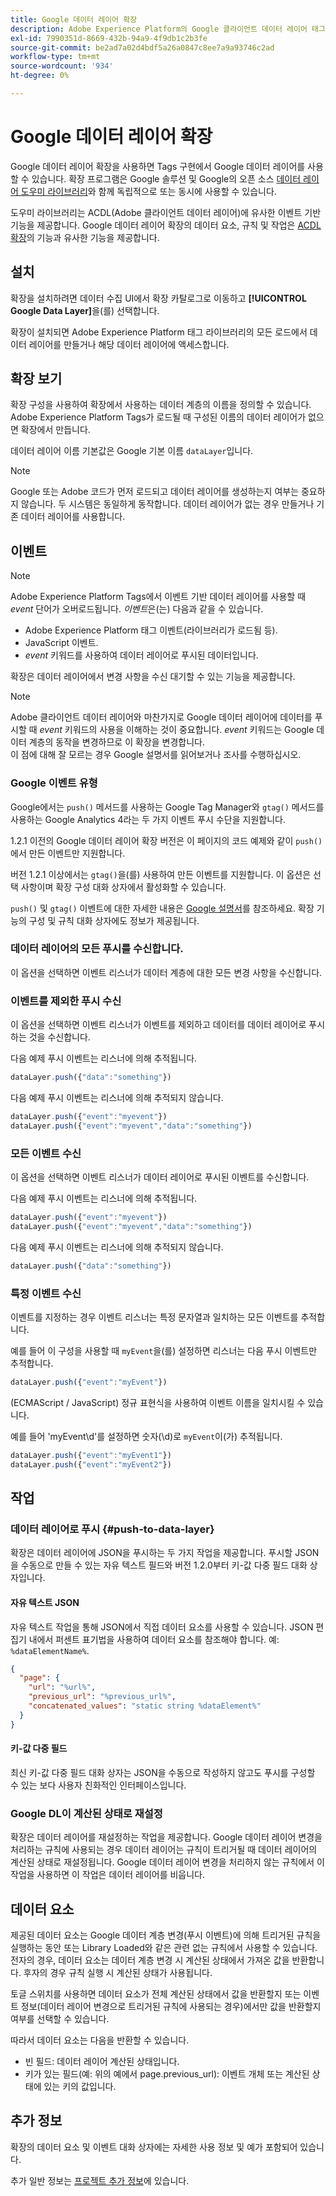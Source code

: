 ```yaml
---
title: Google 데이터 레이어 확장
description: Adobe Experience Platform의 Google 클라이언트 데이터 레이어 태그 확장에 대해 알아봅니다.
exl-id: 7990351d-8669-432b-94a9-4f9db1c2b3fe
source-git-commit: be2ad7a02d4bdf5a26a0847c8ee7a9a93746c2ad
workflow-type: tm+mt
source-wordcount: '934'
ht-degree: 0%

---
```


# Google 데이터 레이어 확장

Google 데이터 레이어 확장을 사용하면 Tags 구현에서 Google 데이터 레이어를 사용할 수 있습니다. 확장 프로그램은 Google 솔루션 및 Google의 오픈 소스 [데이터 레이어 도우미 라이브러리](https://github.com/google/data-layer-helper)와 함께 독립적으로 또는 동시에 사용할 수 있습니다.

도우미 라이브러리는 ACDL(Adobe 클라이언트 데이터 레이어)에 유사한 이벤트 기반 기능을 제공합니다. Google 데이터 레이어 확장의 데이터 요소, 규칙 및 작업은 [ACDL 확장](../client-data-layer/overview.md)의 기능과 유사한 기능을 제공합니다.

## 설치

확장을 설치하려면 데이터 수집 UI에서 확장 카탈로그로 이동하고 **[!UICONTROL Google Data Layer]**&#x200B;을(를) 선택합니다.

확장이 설치되면 Adobe Experience Platform 태그 라이브러리의 모든 로드에서 데이터 레이어를 만들거나 해당 데이터 레이어에 액세스합니다.

## 확장 보기

확장 구성을 사용하여 확장에서 사용하는 데이터 계층의 이름을 정의할 수 있습니다. Adobe Experience Platform Tags가 로드될 때 구성된 이름의 데이터 레이어가 없으면 확장에서 만듭니다.

데이터 레이어 이름 기본값은 Google 기본 이름 `dataLayer`입니다.

>[!NOTE]
>
>Google 또는 Adobe 코드가 먼저 로드되고 데이터 레이어를 생성하는지 여부는 중요하지 않습니다. 두 시스템은 동일하게 동작합니다. 데이터 레이어가 없는 경우 만들거나 기존 데이터 레이어를 사용합니다.

## 이벤트

>[!NOTE]
>
>Adobe Experience Platform Tags에서 이벤트 기반 데이터 레이어를 사용할 때 _event_ 단어가 오버로드됩니다. _이벤트_&#x200B;은(는) 다음과 같을 수 있습니다.
>
> - Adobe Experience Platform 태그 이벤트(라이브러리가 로드됨 등).
> - JavaScript 이벤트.
> - _event_ 키워드를 사용하여 데이터 레이어로 푸시된 데이터입니다.

확장은 데이터 레이어에서 변경 사항을 수신 대기할 수 있는 기능을 제공합니다.

>[!NOTE]
>
>Adobe 클라이언트 데이터 레이어와 마찬가지로 Google 데이터 레이어에 데이터를 푸시할 때 _event_ 키워드의 사용을 이해하는 것이 중요합니다. _event_ 키워드는 Google 데이터 계층의 동작을 변경하므로 이 확장을 변경합니다.\
> 이 점에 대해 잘 모르는 경우 Google 설명서를 읽어보거나 조사를 수행하십시오.

### Google 이벤트 유형

Google에서는 `push()` 메서드를 사용하는 Google Tag Manager와 `gtag()` 메서드를 사용하는 Google Analytics 4라는 두 가지 이벤트 푸시 수단을 지원합니다.

1.2.1 이전의 Google 데이터 레이어 확장 버전은 이 페이지의 코드 예제와 같이 `push()`에서 만든 이벤트만 지원합니다.

버전 1.2.1 이상에서는 `gtag()`을(를) 사용하여 만든 이벤트를 지원합니다.  이 옵션은 선택 사항이며 확장 구성 대화 상자에서 활성화할 수 있습니다.

`push()` 및 `gtag()` 이벤트에 대한 자세한 내용은 [Google 설명서](https://developers.google.com/analytics/devguides/collection/ga4/reference/events?client_type=gtag)를 참조하세요.  확장 기능의 구성 및 규칙 대화 상자에도 정보가 제공됩니다.

### 데이터 레이어의 모든 푸시를 수신합니다.

이 옵션을 선택하면 이벤트 리스너가 데이터 계층에 대한 모든 변경 사항을 수신합니다.

### 이벤트를 제외한 푸시 수신

이 옵션을 선택하면 이벤트 리스너가 이벤트를 제외하고 데이터를 데이터 레이어로 푸시하는 것을 수신합니다.

다음 예제 푸시 이벤트는 리스너에 의해 추적됩니다.

```js
dataLayer.push({"data":"something"})
```

다음 예제 푸시 이벤트는 리스너에 의해 추적되지 않습니다.

```js
dataLayer.push({"event":"myevent"})
dataLayer.push({"event":"myevent","data":"something"})
```

### 모든 이벤트 수신

이 옵션을 선택하면 이벤트 리스너가 데이터 레이어로 푸시된 이벤트를 수신합니다.

다음 예제 푸시 이벤트는 리스너에 의해 추적됩니다.

```js
dataLayer.push({"event":"myevent"})
dataLayer.push({"event":"myevent","data":"something"})
```

다음 예제 푸시 이벤트는 리스너에 의해 추적되지 않습니다.

```js
dataLayer.push({"data":"something"})
```

### 특정 이벤트 수신

이벤트를 지정하는 경우 이벤트 리스너는 특정 문자열과 일치하는 모든 이벤트를 추적합니다.

예를 들어 이 구성을 사용할 때 `myEvent`을(를) 설정하면 리스너는 다음 푸시 이벤트만 추적합니다.

```js
dataLayer.push({"event":"myEvent"})
```

(ECMAScript / JavaScript) 정규 표현식을 사용하여 이벤트 이름을 일치시킬 수 있습니다.

예를 들어 &#39;myEvent\d&#39;를 설정하면 숫자(\d)로 `myEvent`이(가) 추적됩니다.

```js
dataLayer.push({"event":"myEvent1"})
dataLayer.push({"event":"myEvent2"})
```

## 작업

### 데이터 레이어로 푸시 {#push-to-data-layer}

확장은 데이터 레이어에 JSON을 푸시하는 두 가지 작업을 제공합니다. 푸시할 JSON을 수동으로 만들 수 있는 자유 텍스트 필드와 버전 1.2.0부터 키-값 다중 필드 대화 상자입니다.

#### 자유 텍스트 JSON

자유 텍스트 작업을 통해 JSON에서 직접 데이터 요소를 사용할 수 있습니다. JSON 편집기 내에서 퍼센트 표기법을 사용하여 데이터 요소를 참조해야 합니다. 예: `%dataElementName%`.

```json
{
  "page": {
    "url": "%url%",
    "previous_url": "%previous_url%",
    "concatenated_values": "static string %dataElement%"
  }
}
```

#### 키-값 다중 필드

최신 키-값 다중 필드 대화 상자는 JSON을 수동으로 작성하지 않고도 푸시를 구성할 수 있는 보다 사용자 친화적인 인터페이스입니다.

### Google DL이 계산된 상태로 재설정

확장은 데이터 레이어를 재설정하는 작업을 제공합니다. Google 데이터 레이어 변경을 처리하는 규칙에 사용되는 경우 데이터 레이어는 규칙이 트리거될 때 데이터 레이어의 계산된 상태로 재설정됩니다. Google 데이터 레이어 변경을 처리하지 않는 규칙에서 이 작업을 사용하면 이 작업은 데이터 레이어를 비웁니다.

## 데이터 요소

제공된 데이터 요소는 Google 데이터 계층 변경(푸시 이벤트)에 의해 트리거된 규칙을 실행하는 동안 또는 Library Loaded와 같은 관련 없는 규칙에서 사용할 수 있습니다. 전자의 경우, 데이터 요소는 데이터 계층 변경 시 계산된 상태에서 가져온 값을 반환합니다. 후자의 경우 규칙 실행 시 계산된 상태가 사용됩니다.

토글 스위치를 사용하면 데이터 요소가 전체 계산된 상태에서 값을 반환할지 또는 이벤트 정보(데이터 레이어 변경으로 트리거된 규칙에 사용되는 경우)에서만 값을 반환할지 여부를 선택할 수 있습니다.

따라서 데이터 요소는 다음을 반환할 수 있습니다.

- 빈 필드: 데이터 레이어 계산된 상태입니다.
- 키가 있는 필드(예: 위의 예에서 page.previous_url): 이벤트 개체 또는 계산된 상태에 있는 키의 값입니다.

## 추가 정보

확장의 데이터 요소 및 이벤트 대화 상자에는 자세한 사용 정보 및 예가 포함되어 있습니다.

추가 일반 정보는 [프로젝트 추가 정보](https://github.com/adobe/reactor-extension-googledatalayer/blob/main/README.md)에 있습니다.
